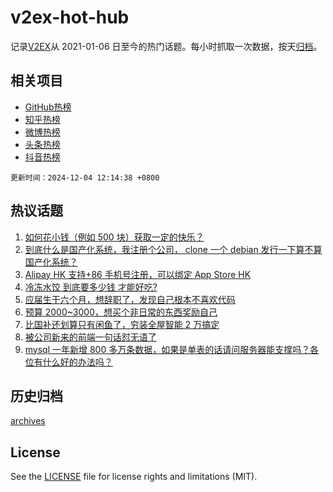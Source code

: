 # v2ex-hot-hub

 记录[V2EX](https://www.v2ex.com/)从 2021-01-06 日至今的热门话题。每小时抓取一次数据，按天[归档](archives)。
 
 ## 相关项目

- [GitHub热榜](https://github.com/lonnyzhang423/github-hot-hub)
- [知乎热榜](https://github.com/lonnyzhang423/zhihu-hot-hub)
- [微博热榜](https://github.com/lonnyzhang423/weibo-hot-hub)
- [头条热榜](https://github.com/lonnyzhang423/toutiao-hot-hub)
- [抖音热榜](https://github.com/lonnyzhang423/douyin-hot-hub)


 `更新时间：2024-12-04 12:14:38 +0800`

## 热议话题

1. [如何花小钱（例如 500 块）获取一定的快乐？](https://www.v2ex.com/t/1094720)
1. [到底什么是国产化系统，我注册个公司， clone 一个 debian 发行一下算不算国产化系统？](https://www.v2ex.com/t/1094653)
1. [Alipay HK 支持+86 手机号注册，可以绑定 App Store HK](https://www.v2ex.com/t/1094710)
1. [冷冻水饺 到底要多少钱 才能好吃?](https://www.v2ex.com/t/1094759)
1. [应届生干六个月，想辞职了，发现自己根本不喜欢代码](https://www.v2ex.com/t/1094699)
1. [预算 2000~3000，想买个非日常的东西奖励自己](https://www.v2ex.com/t/1094853)
1. [比国补还划算只有闲鱼了，穷装全屋智能 2 万搞定](https://www.v2ex.com/t/1094680)
1. [被公司新来的前端一句话怼无语了](https://www.v2ex.com/t/1094728)
1. [mysql 一年新增 800 多万条数据，如果是单表的话请问服务器能支撑吗？各位有什么好的办法吗？](https://www.v2ex.com/t/1094825)

## 历史归档

[archives](archives)

## License

See the [LICENSE](LICENSE) file for license rights and limitations (MIT).
